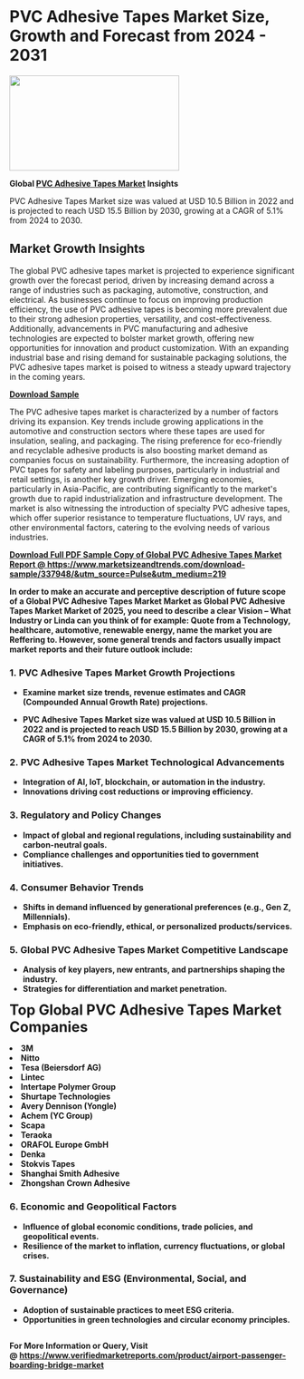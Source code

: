 <H1>PVC Adhesive Tapes Market Size, Growth and Forecast from 2024 - 2031</H1><img class="aligncenter size-medium wp-image-584254" src="https://thirdeyenews.in/wp-content/uploads/2024/09/Global-Market-Research-300x168.jpeg" alt="" width="300" height="168" /><p><strong>Global&nbsp;<a href="https://www.marketsizeandtrends.com/download-sample/337948/&amp;utm_source=Pulse&amp;utm_medium=219">PVC Adhesive Tapes Market</a> Insights</strong></p><p>PVC Adhesive Tapes Market size was valued at USD 10.5 Billion in 2022 and is projected to reach USD 15.5 Billion by 2030, growing at a CAGR of 5.1% from 2024 to 2030.</p><p><h2>Market Growth Insights</h2> <p>The global PVC adhesive tapes market is projected to experience significant growth over the forecast period, driven by increasing demand across a range of industries such as packaging, automotive, construction, and electrical. As businesses continue to focus on improving production efficiency, the use of PVC adhesive tapes is becoming more prevalent due to their strong adhesion properties, versatility, and cost-effectiveness. Additionally, advancements in PVC manufacturing and adhesive technologies are expected to bolster market growth, offering new opportunities for innovation and product customization. With an expanding industrial base and rising demand for sustainable packaging solutions, the PVC adhesive tapes market is poised to witness a steady upward trajectory in the coming years.</p> <p><strong><a href="#">Download Sample</a></strong></p> <p>The PVC adhesive tapes market is characterized by a number of factors driving its expansion. Key trends include growing applications in the automotive and construction sectors where these tapes are used for insulation, sealing, and packaging. The rising preference for eco-friendly and recyclable adhesive products is also boosting market demand as companies focus on sustainability. Furthermore, the increasing adoption of PVC tapes for safety and labeling purposes, particularly in industrial and retail settings, is another key growth driver. Emerging economies, particularly in Asia-Pacific, are contributing significantly to the market's growth due to rapid industrialization and infrastructure development. The market is also witnessing the introduction of specialty PVC adhesive tapes, which offer superior resistance to temperature fluctuations, UV rays, and other environmental factors, catering to the evolving needs of various industries. <p><strong><a href="#"></p><p><span class=""><strong>Download Full PDF Sample Copy of Global PVC Adhesive Tapes Market Report</strong> @ <a href="https://www.marketsizeandtrends.com/download-sample/337948/&amp;utm_source=Pulse&amp;utm_medium=219" target="_blank">https://www.marketsizeandtrends.com/download-sample/337948/&amp;utm_source=Pulse&amp;utm_medium=219</a></span></p><p>In order to make an accurate and perceptive description of future scope of a Global&nbsp;PVC Adhesive Tapes Market Market as Global&nbsp;PVC Adhesive Tapes Market Market of 2025, you need to describe a clear Vision &ndash; What Industry or Linda can you think of for example: Quote from a Technology, healthcare, automotive, renewable energy, name the market you are Reffering to. However, some general trends and factors usually impact market reports and their future outlook include:</p><h3>1.&nbsp;<strong>PVC Adhesive Tapes Market Growth Projections</strong></h3><ul><li>Examine market size trends, revenue estimates and CAGR (Compounded Annual Growth Rate) projections.</li><li><p>PVC Adhesive Tapes Market size was valued at USD 10.5 Billion in 2022 and is projected to reach USD 15.5 Billion by 2030, growing at a CAGR of 5.1% from 2024 to 2030.</p></li></ul><h3>2.&nbsp;<strong>PVC Adhesive Tapes Market Technological Advancements</strong></h3><ul><li>Integration of AI, IoT, blockchain, or automation in the industry.</li><li>Innovations driving cost reductions or improving efficiency.</li></ul><h3>3.&nbsp;<strong>Regulatory and Policy Changes</strong></h3><ul><li>Impact of global and regional regulations, including sustainability and carbon-neutral goals.</li><li>Compliance challenges and opportunities tied to government initiatives.</li></ul><h3>4.&nbsp;<strong>Consumer Behavior Trends</strong></h3><ul><li>Shifts in demand influenced by generational preferences (e.g., Gen Z, Millennials).</li><li>Emphasis on eco-friendly, ethical, or personalized products/services.</li></ul><h3>5.&nbsp;<strong>Global PVC Adhesive Tapes Market Competitive Landscape</strong></h3><ul><li>Analysis of key players, new entrants, and partnerships shaping the industry.</li><li>Strategies for differentiation and market penetration.</li></ul><p data-pm-slice="1 1 []"><span style="color: inherit; font-family: inherit; font-size: 25px;">Top Global PVC Adhesive Tapes Market Companies</span></p><div class="" data-test-id=""><p><li>3M</li><li> Nitto</li><li> Tesa (Beiersdorf AG)</li><li> Lintec</li><li> Intertape Polymer Group</li><li> Shurtape Technologies</li><li> Avery Dennison (Yongle)</li><li> Achem (YC Group)</li><li> Scapa</li><li> Teraoka</li><li> ORAFOL Europe GmbH</li><li> Denka</li><li> Stokvis Tapes</li><li> Shanghai Smith Adhesive</li><li> Zhongshan Crown Adhesive</li></p></div><h3>6.&nbsp;<strong>Economic and Geopolitical Factors</strong></h3><ul><li>Influence of global economic conditions, trade policies, and geopolitical events.</li><li>Resilience of the market to inflation, currency fluctuations, or global crises.</li></ul><h3>7.&nbsp;<strong>Sustainability and ESG (Environmental, Social, and Governance)</strong></h3><ul><li>Adoption of sustainable practices to meet ESG criteria.</li><li>Opportunities in green technologies and circular economy principles.</li></ul><h2><strong style="font-size: 14px;">For More Information or Query, Visit @&nbsp;</strong><a style="background-color: #ffffff; font-size: 14px;" href="https://www.marketsizeandtrends.com/report/pvc-adhesive-tapes-market/" target="_blank">https://www.verifiedmarketreports.com/product/airport-passenger-boarding-bridge-market</a></h2>
